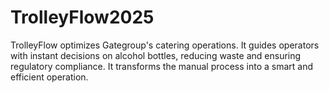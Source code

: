 # TrolleyFlow2025
TrolleyFlow optimizes Gategroup's catering operations. It guides operators with instant decisions on alcohol bottles, reducing waste and ensuring regulatory compliance. It transforms the manual process into a smart and efficient operation.
